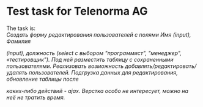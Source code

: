 # Test task for Telenorma AG

The task is: 
</br>
<i>
Создать форму редактирования пользователей с полями Имя (input), Фамилия

(input), должность (select с выбором "программист", "менеджер",
«тестировщик").
Под ней разместить таблицу с сохраненными пользователями.
Реализовать возможность добавлять/редактировать/удалять пользователей.
Подгрузка данных для редактирования, обновление таблицы после

каких-либо действий - ajax.
Верстка особо не интересует, можно на неё не тратить время.
</i>
